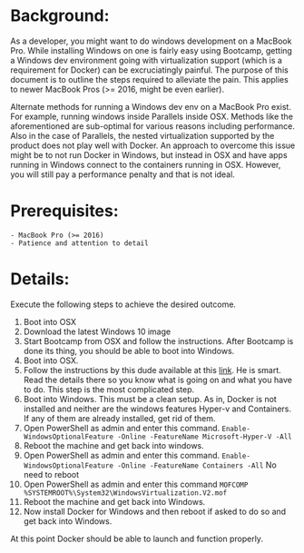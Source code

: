 # Background:

As a developer, you might want to do windows development on a MacBook Pro. While installing Windows on one is fairly easy using Bootcamp, getting a Windows dev environment going with virtualization support (which is a requirement for Docker) can be excruciatingly painful. The purpose of this document is to outline the steps required to alleviate the pain. This applies to newer MacBook Pros (>= 2016, might be even earlier).

Alternate methods for running a Windows dev env on a MacBook Pro exist. For example, running windows inside Parallels inside OSX. Methods like the aforementioned are sub-optimal for various reasons including performance. Also in the case of Parallels, the nested virtualization supported by the product does not play well with Docker. An approach to overcome this issue might be to not run Docker in Windows, but instead in OSX and have apps running in Windows connect to the containers running in OSX. However, you will still pay a performance penalty and that is not ideal.

# Prerequisites:

	- MacBook Pro (>= 2016)
	- Patience and attention to detail

# Details:

Execute the following steps to achieve the desired outcome.

1. Boot into OSX
2. Download the latest Windows 10 image
3. Start Bootcamp from OSX and follow the instructions. After Bootcamp is done its thing, you should be able to boot into Windows.
4. Boot into OSX.
5. Follow the instructions by this dude available at this [link](http://nuts4.net/post/hack-force-vt-x-to-be-always-on-when-booting-to-windows-on-your-macbook). He is smart. Read the details there so you know what is going on and what you have to do. This step is the most complicated step.
6. Boot into Windows. This must be a clean setup. As in, Docker is not installed and neither are the windows features Hyper-v and Containers. If any of them are already installed, get rid of them.
7. Open PowerShell as admin and enter this command. 
`Enable-WindowsOptionalFeature -Online -FeatureName Microsoft-Hyper-V -All`
8. Reboot the machine and get back into windows.
9. Open PowerShell as admin and enter this command. 
`Enable-WindowsOptionalFeature -Online -FeatureName Containers -All` No need to reboot
10. Open PowerShell as admin and enter this command 
`MOFCOMP %SYSTEMROOT%\System32\WindowsVirtualization.V2.mof`
11. Reboot the machine and get back into Windows.
12. Now install Docker for Windows and then reboot if asked to do so and get back into Windows.

At this point Docker should be able to launch and function properly.